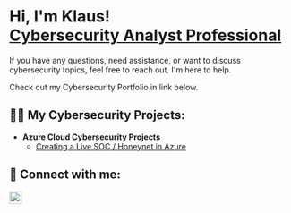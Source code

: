 <h1>Hi, I'm Klaus! <br/><a href="https://www.linkedin.com/in/klaussecops-ln/">Cybersecurity Analyst Professional</a></h1>
If you have any questions, need assistance, or want to discuss cybersecurity topics, feel free to reach out. I'm here to help.

Check out my Cybersecurity Portfolio in link below.

<h2>👨‍💻 My Cybersecurity Projects:</h2>

- <b>Azure Cloud Cybersecurity Projects</b>
  - [Creating a Live SOC / Honeynet in Azure](https://github.com/KlausSecureShield/Cloud-SOC-Azure-Honeynet)


<h2> 🤳 Connect with me:</h2>

[<img align="left" alt="Klaus | LinkedIn" width="22px" src="https://cdn.jsdelivr.net/npm/simple-icons@v3/icons/linkedin.svg" />][linkedin]


[linkedin]: https://www.linkedin.com/in/klaussecops-ln/

